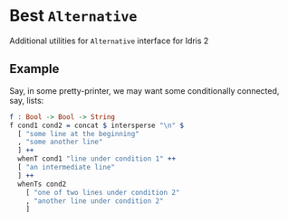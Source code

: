 <!-- idris
module README

import Data.Alternative
import Data.List
-->

# Best `Alternative`

Additional utilities for `Alternative` interface for Idris 2

## Example

Say, in some pretty-printer, we may want some conditionally connected, say, lists:

```idris
f : Bool -> Bool -> String
f cond1 cond2 = concat $ intersperse "\n" $
  [ "some line at the beginning"
  , "some another line"
  ] ++
  whenT cond1 "line under condition 1" ++
  [ "an intermediate line"
  ] ++
  whenTs cond2
    [ "one of two lines under condition 2"
    , "another line under condition 2"
    ]
```
